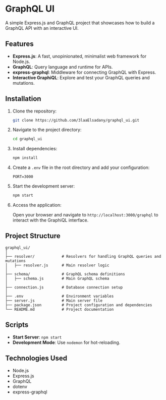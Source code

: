 
# GraphQL UI

A simple Express.js and GraphQL project that showcases how to build a GraphQL API with an interactive UI.

## Features

- **Express.js**: A fast, unopinionated, minimalist web framework for Node.js.
- **GraphQL**: Query language and runtime for APIs.
- **express-graphql**: Middleware for connecting GraphQL with Express.
- **Interactive GraphiQL**: Explore and test your GraphQL queries and mutations.

## Installation

1. Clone the repository:

   ```bash
   git clone https://github.com/3laaElsadany/graphql_ui.git
   ```

2. Navigate to the project directory:

   ```bash
   cd graphql_ui
   ```

3. Install dependencies:

   ```bash
   npm install
   ```

4. Create a `.env` file in the root directory and add your configuration:

   ```env
   PORT=3000
   ```

5. Start the development server:

   ```bash
   npm start
   ```

6. Access the application:

   Open your browser and navigate to `http://localhost:3000/graphql` to interact with the GraphiQL interface.

## Project Structure

```
graphql_ui/
│
├── resolver/            # Resolvers for handling GraphQL queries and mutations
│   ├── resolver.js      # Main resolver logic
│
├── schema/              # GraphQL schema definitions
│   ├── schema.js        # Main GraphQL schema
│
├── connection.js        # Database connection setup
│
├── .env                 # Environment variables
├── server.js            # Main server file
├── package.json         # Project configuration and dependencies
└── README.md            # Project documentation
```

## Scripts

- **Start Server**: `npm start`
- **Development Mode**: Use `nodemon` for hot-reloading.

## Technologies Used

- Node.js
- Express.js
- GraphQL
- dotenv
- express-graphql

